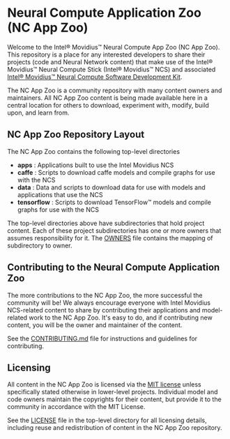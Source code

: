 # Neural Compute Application Zoo (NC App Zoo)

Welcome to the Intel® Movidius™ Neural Compute App Zoo (NC App Zoo). This repository is a place for any interested developers to share their projects (code and Neural Network content) that make use of the Intel® Movidius™ Neural Compute Stick (Intel® Movidius™ NCS) and associated [Intel® Movidius™ Neural Compute Software Development Kit](http://www.github.com/movidius/ncsdk).
 
The NC App Zoo is a community repository with many content owners and maintainers. All NC App Zoo content is being made available here in a central location for others to download, experiment with, modify, build upon, and learn from.

## NC App Zoo Repository Layout
The NC App Zoo contains the following top-level directories
- **apps** : Applications built to use the Intel Movidius NCS
- **caffe** : Scripts to download caffe models and compile graphs for use with the NCS
- **data** : Data and scripts to download data for use with models and applications that use the NCS
- **tensorflow** : Scripts to download TensorFlow™ models and compile graphs for use with the NCS

The top-level directories above have subdirectories that hold project content. Each of these project subdirectories has one or more owners that assumes responsibility for it. The [OWNERS](OWNERS) file contains the mapping of subdirectory to owner. 

## Contributing to the Neural Compute Application Zoo
The more contributions to the NC App Zoo, the more successful the community will be! We always encourage everyone with Intel Movidius NCS-related content to share by contributing their applications and model-related work to the NC App Zoo. It's easy to do, and if contributing new content, you will be the owner and maintainer of the content.

See the [CONTRIBUTING.md](CONTRIBUTING.md) file for instructions and guidelines for contributing.

## Licensing
All content in the NC App Zoo is licensed via the [MIT license](https://opensource.org/licenses/MIT) unless specifically stated otherwise in lower-level projects. Individual model and code owners maintain the copyrights for their content, but provide it to the community in accordance with the MIT License.

See the [LICENSE](LICENSE) file in the top-level directory for all licensing details, including reuse and redistribution of content in the NC App Zoo repository.

